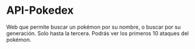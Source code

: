 # API-Pokedex

Web que permite buscar un pokémon por su nombre, o buscar por su generación. Solo hasta la tercera. Podrás ver los primeros 10 ataques del pokémon.

